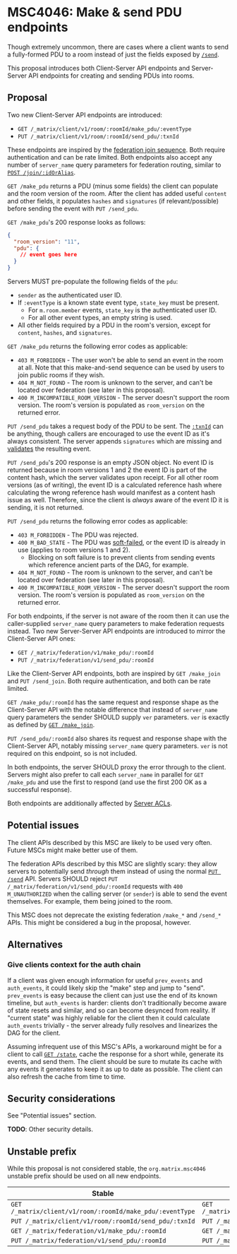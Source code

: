 # MSC4046: Make & send PDU endpoints

Though extremely uncommon, there are cases where a client wants to send a fully-formed
PDU to a room instead of just the fields exposed by [`/send`](https://spec.matrix.org/v1.7/client-server-api/#put_matrixclientv3roomsroomidsendeventtypetxnid).

This proposal introduces both Client-Server API endpoints and Server-Server API endpoints
for creating and sending PDUs into rooms.

## Proposal

Two new Client-Server API endpoints are introduced:

* `GET /_matrix/client/v1/room/:roomId/make_pdu/:eventType`
* `PUT /_matrix/client/v1/room/:roomId/send_pdu/:txnId`

These endpoints are inspired by the [federation join sequence](https://spec.matrix.org/v1.7/server-server-api/#joining-rooms). Both require authentication and can be rate limited. Both endpoints also accept
any number of `server_name` query parameters for federation routing, similar to
[`POST /join/:idOrAlias`](https://spec.matrix.org/v1.7/client-server-api/#post_matrixclientv3joinroomidoralias).

`GET /make_pdu` returns a PDU (minus some fields) the client can populate and the room version
of the room. After the client has added useful `content` and other fields, it populates `hashes`
and `signatures` (if relevant/possible) before sending the event with `PUT /send_pdu`.

`GET /make_pdu`'s 200 response looks as follows:

```json
{
  "room_version": "11",
  "pdu": {
    // event goes here
  }
}
```

Servers MUST pre-populate the following fields of the `pdu`:

* `sender` as the authenticated user ID.
* If `:eventType` is a known state event type, `state_key` must be present.
  * For `m.room.member` events, `state_key` is the authenticated user ID.
  * For all other event types, an empty string is used.
* All other fields required by a PDU in the room's version, except for `content`, `hashes`, and `signatures`.

`GET /make_pdu` returns the following error codes as applicable:

* `403 M_FORBIDDEN` - The user won't be able to send an event in the room at all. Note that this
  make-and-send sequence can be used by users to join public rooms if they wish.
* `404 M_NOT_FOUND` - The room is unknown to the server, and can't be located over federation (see
  later in this proposal).
* `400 M_INCOMPATIBLE_ROOM_VERSION` - The server doesn't support the room version. The room's version
  is populated as `room_version` on the returned error.

`PUT /send_pdu` takes a request body of the PDU to be sent. The
[`:txnId`](https://spec.matrix.org/v1.7/client-server-api/#transaction-identifiers) can be
anything, though callers are encouraged to use the event ID as it's always consistent. The server
appends `signatures` which are missing and [validates](https://spec.matrix.org/v1.7/server-server-api/#checks-performed-on-receipt-of-a-pdu)
the resulting event.

`PUT /send_pdu`'s 200 response is an empty JSON object. No event ID is returned because in room versions
1 and 2 the event ID is part of the content hash, which the server validates upon receipt. For all other
room versions (as of writing), the event ID is a calculated reference hash where calculating the wrong
reference hash would manifest as a content hash issue as well. Therefore, since the client is *always*
aware of the event ID it is sending, it is not returned.

`PUT /send_pdu` returns the following error codes as applicable:

* `403 M_FORBIDDEN` - The PDU was rejected.
* `400 M_BAD_STATE` - The PDU was [soft-failed](https://spec.matrix.org/v1.7/server-server-api/#soft-failure),
  or the event ID is already in use (applies to room versions 1 and 2).
  * Blocking on soft failure is to prevent clients from sending events which reference ancient parts of
    the DAG, for example.
* `404 M_NOT_FOUND` - The room is unknown to the server, and can't be located over federation (see
  later in this proposal).
* `400 M_INCOMPATIBLE_ROOM_VERSION` - The server doesn't support the room version. The room's version
  is populated as `room_version` on the returned error.

For both endpoints, if the server is not aware of the room then it can use the caller-supplied `server_name`
query parameters to make federation requests instead. Two new Server-Server API endpoints are introduced
to mirror the Client-Server API ones:

* `GET /_matrix/federation/v1/make_pdu/:roomId`
* `PUT /_matrix/federation/v1/send_pdu/:roomId`

Like the Client-Server API endpoints, both are inspired by `GET /make_join` and `PUT /send_join`. Both
require authentication, and both can be rate limited.

`GET /make_pdu/:roomId` has the same request and response shape as the Client-Server API with the notable
difference that instead of `server_name` query parameters the sender SHOULD supply `ver` parameters. `ver`
is exactly as defined by [`GET /make_join`](https://spec.matrix.org/v1.7/server-server-api/#get_matrixfederationv1make_joinroomiduserid).

`PUT /send_pdu/:roomId` also shares its request and response shape with the Client-Server API, notably
missing `server_name` query parameters. `ver` is not required on this endpoint, so is not included.

In both endpoints, the server SHOULD proxy the error through to the client. Servers might also prefer to
call each `server_name` in parallel for `GET /make_pdu` and use the first to respond (and use the first
200 OK as a successful response).

Both endpoints are additionally affected by [Server ACLs](https://spec.matrix.org/v1.7/server-server-api/#server-access-control-lists-acls).

## Potential issues

The client APIs described by this MSC are likely to be used very often. Future MSCs might make better use
of them.

The federation APIs described by this MSC are slightly scary: they allow servers to potentially send *through*
them instead of using the normal [`PUT /send`](https://spec.matrix.org/v1.7/server-server-api/#put_matrixfederationv1sendtxnid)
API. Servers SHOULD reject `PUT /_matrix/federation/v1/send_pdu/:roomId` requests with `400 M_UNAUTHORIZED`
when the calling server (or `sender`) is able to send the event themselves. For example, them being joined
to the room.

This MSC does not deprecate the existing federation `/make_*` and `/send_*` APIs. This might be considered a
bug in the proposal, however.

## Alternatives

### Give clients context for the auth chain

If a client was given enough information for useful `prev_events` and `auth_events`, it could likely skip
the "make" step and jump to "send". `prev_events` is easy because the client can just use the end of its known
timeline, but `auth_events` is harder: clients don't traditionally become aware of state resets and similar,
and so can become desynced from reality. If "current state" was highly reliable for the client then it could
calculate `auth_events` trivially - the server already fully resolves and linearizes the DAG for the client.

Assuming infrequent use of this MSC's APIs, a workaround might be for a client to call
[`GET /state`](https://spec.matrix.org/v1.7/client-server-api/#get_matrixclientv3roomsroomidstate), cache the
response for a short while, generate its events, and send them. The client should be sure to mutate its cache
with any events it generates to keep it as up to date as possible. The client can also refresh the cache from
time to time.

## Security considerations

See "Potential issues" section.

**TODO**: Other security details.

## Unstable prefix

While this proposal is not considered stable, the `org.matrix.msc4046` unstable prefix should be used on
all new endpoints.

| Stable | Unstable |
|-|-|
| `GET /_matrix/client/v1/room/:roomId/make_pdu/:eventType` | `GET /_matrix/client/unstable/org.matrix.msc4046/room/:roomId/make_pdu/:eventType` |
| `PUT /_matrix/client/v1/room/:roomId/send_pdu/:txnId` | `PUT /_matrix/client/unstable/org.matrix.msc4046/room/:roomId/send_pdu/:txnId` |
| `GET /_matrix/federation/v1/make_pdu/:roomId` | `GET /_matrix/federation/unstable/org.matrix.msc4046/make_pdu/:roomId` |
| `PUT /_matrix/federation/v1/send_pdu/:roomId` | `PUT /_matrix/federation/unstable/org.matrix.msc4046/send_pdu/:roomId` |
